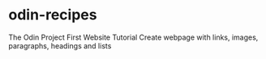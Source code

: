 # odin-recipes
The Odin Project First Website Tutorial
Create webpage with links, images, paragraphs, headings and lists